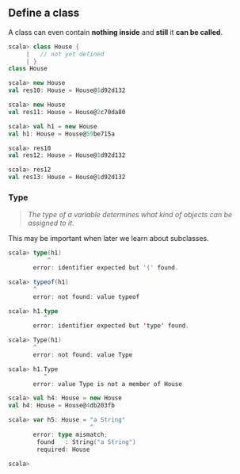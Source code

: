 ## Define a class
A class can even contain **nothing inside** and **still** it **can be called**.

```scala
scala> class House {
     |   // not yet defined
     | }
class House

scala> new House
val res10: House = House@1d92d132

scala> new House
val res11: House = House@2c70da80

scala> val h1 = new House
val h1: House = House@59be715a

scala> res10
val res12: House = House@1d92d132

scala> res12
val res13: House = House@1d92d132
```

### Type
> _The type of a variable determines what kind of objects can be assigned to it_.

This may be important when later we learn about subclasses.

```scala
scala> type(h1)
           ^
       error: identifier expected but '(' found.

scala> typeof(h1)
       ^
       error: not found: value typeof

scala> h1.type
          ^
       error: identifier expected but 'type' found.

scala> Type(h1)
       ^
       error: not found: value Type

scala> h1.Type
          ^
       error: value Type is not a member of House

scala> val h4: House = new House
val h4: House = House@4db203fb

scala> var h5: House = "a String"
                       ^
       error: type mismatch;
        found   : String("a String")
        required: House

scala>
```
